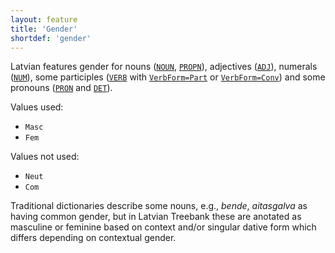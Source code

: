 ```yaml
---
layout: feature
title: 'Gender'
shortdef: 'gender'
---
```


Latvian features gender for nouns ([`NOUN`](), [`PROPN`]()), adjectives ([`ADJ`]()), numerals ([`NUM`]()), some participles ([`VERB`]() with [`VerbForm=Part`](VerbForm) or [`VerbForm=Conv`](VerbForm)) and some pronouns ([`PRON`]() and [`DET`]()).

Values used:

* `Masc`
* `Fem`

Values not used:
* `Neut`
* `Com`

Traditional dictionaries describe some nouns, e.g., _bende_, _aitasgalva_ as having common gender, but in Latvian Treebank these are anotated as masculine or feminine based on context and/or singular dative form which differs depending on contextual gender.
